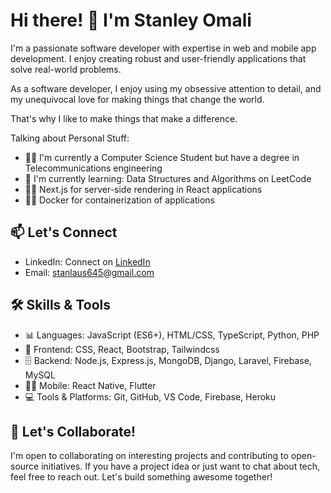 # Hi there! 👋 I'm Stanley Omali

I'm a passionate software developer with expertise in web and mobile app development. I enjoy creating robust and user-friendly applications that solve real-world problems.


As a software developer, I enjoy using my obsessive attention to detail, and my unequivocal love for making things that change the world.

That's why I like to make things that make a difference.



Talking about Personal Stuff:
- 👨‍🎓 I'm currently a Computer Science Student but have a degree in Telecommunications engineering
- 🌱 I'm currently learning: Data Structures and Algorithms on LeetCode
- 👨‍🏫 Next.js for server-side rendering in React applications
- 👨‍🏫 Docker for containerization of applications
  
## 📫 Let's Connect
- LinkedIn: Connect on [LinkedIn](https://www.linkedin.com/in/stanley-omali/)
- Email: stanlaus645@gmail.com


## 🛠️  Skills & Tools
- 📊 Languages: JavaScript (ES6+), HTML/CSS, TypeScript, Python, PHP
- 🧰 Frontend: CSS, React, Bootstrap, Tailwindcss
- 🗄️ Backend: Node.js, Express.js, MongoDB, Django, Laravel, Firebase, MySQL
- 👨‍💻 Mobile: React Native, Flutter
- 💻 Tools & Platforms: Git, GitHub, VS Code, Firebase, Heroku

## 🌟 Let's Collaborate!
I'm open to collaborating on interesting projects and contributing to open-source initiatives. If you have a project idea or just want to chat about tech, feel free to reach out. Let's build something awesome together!





